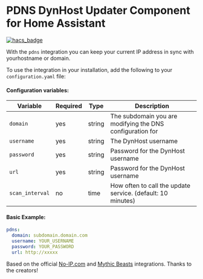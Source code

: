# PDNS DynHost Updater Component for Home Assistant

[![hacs_badge](https://img.shields.io/badge/HACS-Custom-orange.svg)](https://github.com/custom-components/hacs)

With the `pdns` integration you can keep your current IP address in sync with yourhostname or domain.  

To use the integration in your installation, add the following to your `configuration.yaml` file:

#### Configuration variables:
| Variable |  Required  |  Type  | Description |
| -------- | ---------- | ----------- | ----------- |
| `domain` | yes | string |  The subdomain you are modifying the DNS configuration for |
| `username` | yes | string | The DynHost username |
| `password` | yes | string | Password for the DynHost username |
| `url` | yes | string | Password for the DynHost username |
| `scan_interval` | no |  time | How often to call the update service. (default: 10 minutes) |

#### Basic Example:

```yaml
pdns:
  domain: subdomain.domain.com
  username: YOUR_USERNAME
  password: YOUR_PASSWORD
  url: http://xxxxx
```
Based on the official [No-IP.com](https://github.com/home-assistant/core/tree/dev/homeassistant/components/no_ip) and [Mythic Beasts](https://github.com/home-assistant/core/blob/dev/homeassistant/components/mythicbeastsdns) integrations. Thanks to the creators!
